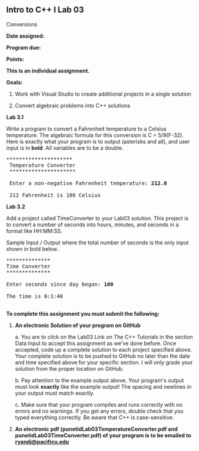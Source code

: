 ## Intro to C++ I Lab 03

Conversions

**Date assigned:** 

**Program due:**

**Points:** 

**This is an individual assignment.**

**Goals:**

1.  Work with Visual Studio to create additional projects in a single solution

2.  Convert algebraic problems into C++ solutions

**Lab 3.1**

Write a program to convert a Fahrenheit temperature to a Celsius temperature. 
The algebraic formula for this conversion is C = 5/9(F-32).
Here is exactly what your program is to output (asterisks and all), and
user input is in **bold**. All variables are to be a double.

<pre>
*********************
 Temperature Converter
 *********************

 Enter a non-negative Fahrenheit temperature: <b>212.0</b>
 
 212 Fahrenheit is 100 Celsius
</pre>

**Lab 3.2**

Add a project called TimeConverter to your Lab03 solution. 
This project is to convert a number of seconds into hours, minutes, 
and seconds in a format like HH:MM:SS.

Sample Input / Output where the total number of seconds is the 
only input shown in bold below.


<pre>
**************
Time Converter  
**************

Enter seconds since day began: <b>100</b>

The time is 0:1:40

</pre>

**To complete this assignment you must submit the following:**

1.  **An electronic Solution of your program on GitHub**

    a.  You are to click on the Lab03 Link on The C++ Tutorials in the section Data Input to accept this
        assignment as we've done before. Once accepted, code up a
        complete solution to each project specified above. Your
        complete solution is to be pushed to GitHub no later than the
        date and time specified above for your specific section. I will
        only grade your solution from the proper location on GitHub.

    b.  Pay attention to the example output above. Your program's output
        must look **exactly** like the example output! The spacing and
        newlines in your output must match exactly.

    c.  Make sure that your program compiles and runs correctly with no
        errors and no warnings. If you get any errors, double check that
        you typed everything correctly. Be aware that C++ is
        case-sensitive.

2.  **An electronic pdf (punetidLab03TemperatureConverter.pdf and punetidLab03TimeConverter.pdf) of your program is to be emailed to ryandj@pacificu.edu**

